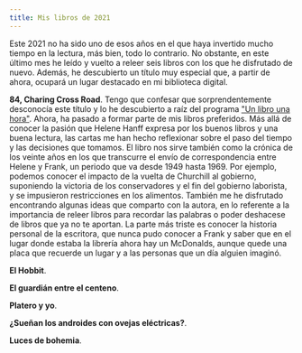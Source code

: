 ```yaml
---
title: Mis libros de 2021
---
```

Este 2021 no ha sido uno de esos años en el que haya invertido mucho tiempo en la lectura, más bien, todo lo contrario. No obstante, en este último mes he leído y vuelto a releer seis libros con los que he disfrutado de nuevo. Además, he descubierto un título muy especial que, a partir de ahora, ocupará un lugar destacado en mi biblioteca digital.

**84, Charing Cross Road**. Tengo que confesar que sorprendentemente desconocía este título y lo he descubierto a raíz del programa ["Un libro una hora"](https://play.cadenaser.com/audio/1636714662095/). Ahora, ha pasado a formar parte de mis libros preferidos. Más allá de conocer la pasión que Helene Hanff expresa por los buenos libros y una buena lectura, las cartas me han hecho reflexionar sobre el paso del tiempo y las decisiones que tomamos. El libro nos sirve también como la crónica de los veinte años en los que transcurre el envío de correspondencia entre Helene y Frank, un periodo que va desde 1949 hasta 1969. Por ejemplo, podemos conocer el impacto de la vuelta de Churchill al gobierno, suponiendo la victoria de los conservadores y el fin del gobierno laborista, y se impusieron restricciones en los alimentos. También me he disfrutado encontrando algunas ideas que comparto con la autora, en lo referente a la importancia de releer libros para recordar las palabras o poder deshacese de libros que ya no te aportan. La parte más triste es conocer la historia personal de la escritora, que nunca pudo conocer a Frank y saber que en el lugar donde estaba la librería ahora hay un McDonalds, aunque quede una placa que recuerde un lugar y a las personas que un día alguien imaginó.

**El Hobbit**.

**El guardián entre el centeno**.

**Platero y yo**.

**¿Sueñan los androides con ovejas eléctricas?**.

**Luces de bohemia**.


